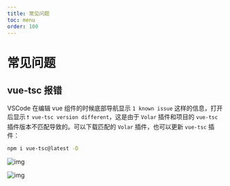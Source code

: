 ```yaml
---
title: 常见问题
toc: menu
order: 100
---
```


<BackTop></BackTop>

# 常见问题

## vue-tsc 报错

VSCode 在编辑 vue 组件的时候底部导航显示 `1 known issue` 这样的信息，打开后显示 `❗ vue-tsc version different`，这是由于 `Volar` 插件和项目的 `vue-tsc` 插件版本不匹配导致的。可以下载匹配的 `Volar` 插件，也可以更新 `vue-tsc` 插件：

```bash
npm i vue-tsc@latest -D
```

![img](https://cdn.jsdelivr.net/gh/fy996icu/pics/img/vue3-config-knownissue.png)

![img](https://cdn.jsdelivr.net/gh/fy996icu/pics/img/vue3-config-knownissue2.png)
